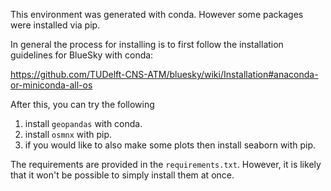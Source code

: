 This environment was generated with conda. However some packages were installed via pip.

In general the process for installing is to first follow the installation guidelines for BlueSky with conda:

https://github.com/TUDelft-CNS-ATM/bluesky/wiki/Installation#anaconda-or-miniconda-all-os

After this, you can try the following

1. install ```geopandas``` with conda.
2. install ```osmnx``` with pip.
3. if you would like to also make some plots then install seaborn with pip.

The requirements are provided in the ```requirements.txt```. However, it is likely that it won't be possible to simply install them at once.
